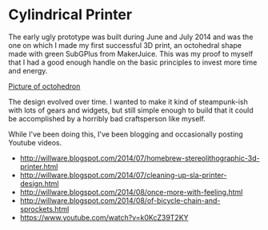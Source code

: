 Cylindrical Printer
==

The early ugly prototype was built during June and July 2014 and was the one on which I made my first successful 3D print,
an octohedral shape made with green SubGPlus from MakerJuice. This was my proof to myself that I had a good enough handle
on the basic principles to invest more time and energy.

[Picture of octohedron](http://4.bp.blogspot.com/-_HxTxJrZhs0/U7nyiwFbxMI/AAAAAAAAHow/woSWXhDpvNo/s1600/best_yet_sunday.png)

The design evolved over time. I wanted to make it kind of steampunk-ish with lots of gears and widgets, but still simple
enough to build that it could be accomplished by a horribly bad craftsperson like myself.

While I've been doing this, I've been blogging and occasionally posting Youtube videos.

* http://willware.blogspot.com/2014/07/homebrew-stereolithographic-3d-printer.html
* http://willware.blogspot.com/2014/07/cleaning-up-sla-printer-design.html
* http://willware.blogspot.com/2014/08/once-more-with-feeling.html
* http://willware.blogspot.com/2014/08/of-bicycle-chain-and-sprockets.html
* https://www.youtube.com/watch?v=k0KcZ39T2KY